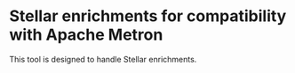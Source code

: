 # Stellar enrichments for compatibility with Apache Metron 

This tool is designed to handle Stellar enrichments.

